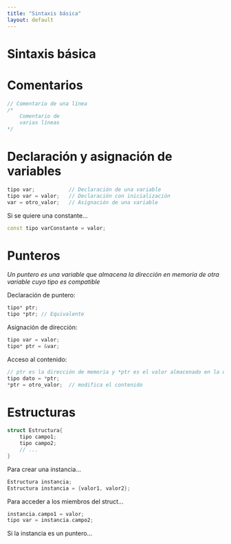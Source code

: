 ```yaml
---
title: "Sintaxis básica"
layout: default
---
```


# **Sintaxis básica**

# Comentarios

```cpp
// Comentario de una línea
/*
    Comentario de
    varias líneas
*/
```

# Declaración y asignación de variables
```cpp
tipo var;           // Declaración de una variable
tipo var = valor;   // Declaración con inicialización
var = otro_valor;   // Asignación de una variable
```
Si se quiere una constante...
```cpp
const tipo varConstante = valor;
```

# Punteros
*Un puntero es una variable que almacena la dirección en memoria de otra variable cuyo tipo es compatible*

Declaración de puntero:
```cpp
tipo* ptr;
tipo *ptr; // Equivalente
```
Asignación de dirección:
```cpp
tipo var = valor;
tipo* ptr = &var;
```
Acceso al contenido:
```cpp
// ptr es la dirección de memoria y *ptr es el valor almacenado en la dirección de memoria
tipo dato = *ptr;
*ptr = otro_valor;  // modifica el contenido
```

# Estructuras
```cpp
struct Estructura{
    tipo campo1;
    tipo campo2;
    // ...
}
```
Para crear una instancia...
```cpp
Estructura instancia;
Estructura instancia = {valor1, valor2};
```
Para acceder a los miembros del struct...
```cpp
instancia.campo1 = valor;
tipo var = instancia.campo2;
```
Si la instancia es un puntero...
```cpp


